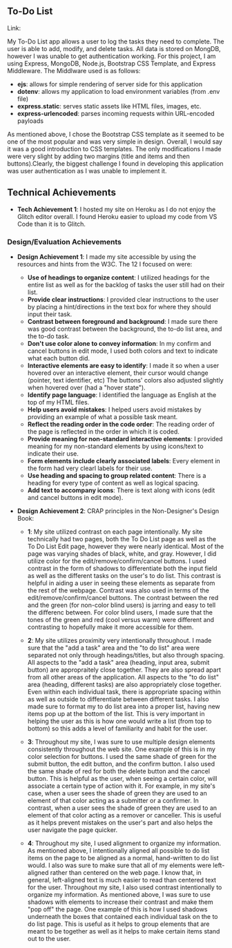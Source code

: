 ## To-Do List

Link:

My To-Do List app allows a user to log the tasks they need to complete. The user is able to add, modify, and delete tasks. All data is stored on MongDB, however I was unable to get authentication working. For this project, I am using Express, MongoDB, Node.js, Bootstrap CSS Template, and Express Middleware. The Middlware used is as follows:
- **ejs**: allows for simple rendering of server side for this application
- **dotenv**: allows my application to load environment variables (from .env file)
- **express.static**: serves static assets like HTML files, images, etc.
- **express-urlencoded**: parses incoming requests within URL-encoded payloads

As mentioned above, I chose the Bootstrap CSS template as it seemed to be one of the most popular and was very simple in design. Overall, I would say it was a good introduction to CSS templates. The only modifications I made were very slight by adding two margins (title and items and then buttons).Clearly, the biggest challenge I found in developing this application was user authentication as I was unable to implement it.

## Technical Achievements
- **Tech Achievement 1**: I hosted my site on Heroku as I do not enjoy the Glitch editor overall. I found Heroku easier to upload my code from VS Code than it is to Glitch.

### Design/Evaluation Achievements
- **Design Achievement 1**: I made my site accessible by using the resources and hints from the W3C. The 12 I focused on were:
    - **Use of headings to organize content**: I utilized headings for the entire list as well as for the backlog of tasks the user still had on their list.
    - **Provide clear instructions**: I provided clear instructions to the user by placing a hint/directions in the text box for where they should input their task.
    - **Contrast between foreground and background**: I made sure there was good contrast between the background, the to-do list area, and the to-do task.
    - **Don't use color alone to convey information**: In my confirm and cancel buttons in edit mode, I used both colors and text to indicate what each button did.
    - **Interactive elements are easy to identify**: I made it so when a user hovered over an interactive element, their cursor would change (pointer, text identifier, etc) The buttons' colors also adjusted slightly when hovered over (had a "hover state").
    - **Identify page language**: I identified the language as English at the top of my HTML files.
    - **Help users avoid mistakes**: I helped users avoid mistakes by providing an example of what a possible task meant.
    - **Reflect the reading order in the code order**: The reading order of the page is reflected in the order in which it is coded.
    - **Provide meaning for non-standard interactive elements**: I provided meaning for my non-standard elements by using icons/text to indicate their use.
    - **Form elements include clearly associated labels**: Every element in the form had very clearl labels for their use.
    - **Use heading and spacing to group related content**: There is a heading for every type of content as well as logical spacing.
    - **Add text to accompany icons**: There is text along with icons (edit and cancel buttons in edit mode).

- **Design Achievement 2**: CRAP principles in the Non-Designer's Design Book:
    - **1**: My site utilized contrast on each page intentionally. My site technically had two pages, both the To Do List page as well as the To Do List Edit page, however they were nearly identical. Most of the page was varying shades of black, white, and gray. However, I did utilize color for the edit/remove/confirm/cancel buttons. I used contrast in the form of shadows to differentiate both the input field as well as the different tasks on the user's to do list. This contrast is helpful in aiding a user in seeing these elements as separate from the rest of the webpage. Contrast was also used in terms of the edit/remove/confirm/cancel buttons. The contrast between the red and the green (for non-color blind users) is jarring and easy to tell the differenc between. For color blind users, I made sure that the tones of the green and red (cool versus warm) were different and contrasting to hopefully make it more accessible for them.
    - **2**: My site utilizes proximity very intentionally throughout. I made sure that the "add a task" area and the "to do list" area were separated not only through headings/titles, but also through spacing. All aspects to the "add a task" area (heading, input area, submit button) are appropraitely close together. They are also spread apart from all other areas of the application. All aspects to the "to do list" area (heading, different tasks) are also appropriately close together. Even within each individual task, there is appropriate spacing within as well as outside to differentiate between different tasks. I also made sure to format my to do list area into a proper list, having new items pop up at the bottom of the list. This is very important in helping the user as this is how one would write a list (from top to bottom) so this adds a level of familiarity and habit for the user. 
    
    - **3**: Throughout my site, I was sure to use multiple design elements consistently throughout the web site. One example of this is in my color selection for buttons. I used the same shade of green for the submit button, the edit button, and the confirm button. I also used the same shade of red for both the delete button and the cancel button. This is helpful as the user, when seeing a certain color, will associate a certain type of action with it. For example, in my site's case, when a user sees the shade of green they are used to an element of that color acting as a submitter or a confirmer. In contrast, when a user sees the shade of green they are used to an element of that color acting as a remover or canceller. This is useful as it helps prevent mistakes on the user's part and also helps the user navigate the page quicker.
    - **4**: Throughout my site, I used alignment to organize my information. As mentioned above, I intentionally aligned all possible to do list items on the page to be aligned as a normal, hand-written to do list would. I also was sure to make sure that all of my elements were left-aligned rather than centered on the web page. I know that, in general, left-aligned text is much easier to read than centered text for the user. Throughout my site, I also used contrast intentionally to organize my information. As mentioned above, I was sure to use shadows with elements to increase their contrast and make them "pop off" the page. One example of this is how I used shadows underneath the boxes that contained each individual task on the to do list page. This is useful as it helps to group elements that are meant to be together as well as it helps to make certain items stand out to the user.







